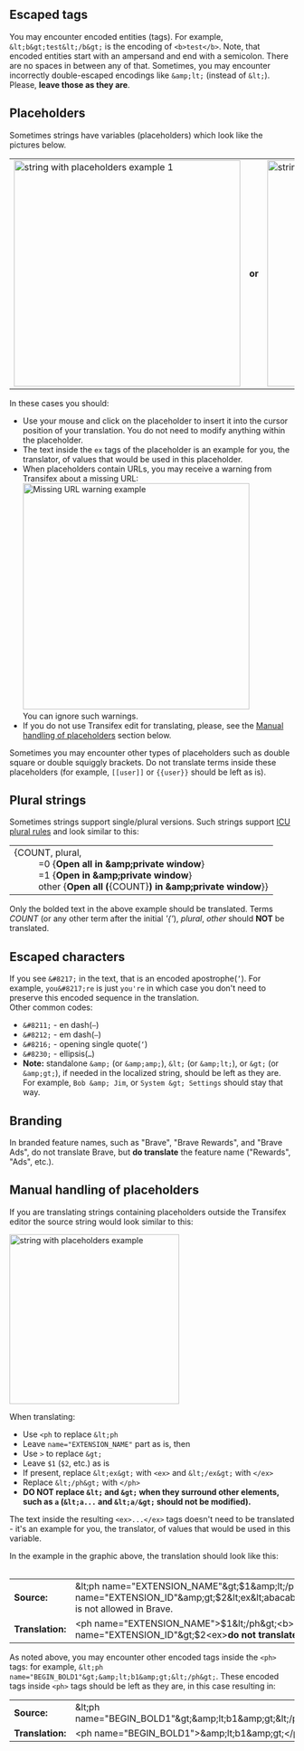 ## Escaped tags

You may encounter encoded entities (tags). For example, `&lt;b&gt;test&lt;/b&gt;` is the encoding of `<b>test</b>`. Note, that encoded entities start with an ampersand and end with a semicolon. There are no spaces in between any of that. Sometimes, you may encounter incorrectly double-escaped encodings like `&amp;lt;` (instead of `&lt;`). Please, **leave those as they are**.

## Placeholders

Sometimes strings have variables (placeholders) which look like the pictures below.<br/>
<table>
    <tr>
      <td><img width="400" alt="string with placeholders example 1" src="https://user-images.githubusercontent.com/41635752/144468340-2dea8b7c-2174-4d3e-a1bd-58ba694d33ef.png"></td>
      <td><b>or</b></td>
      <td><img width="400" alt="string with placeholders example 2" src="https://user-images.githubusercontent.com/41635752/160643250-0cc70caf-44d3-49d3-a667-64d117951308.png"></td>
    </tr>
</table>

In these cases you should:
  - Use your mouse and click on the placeholder to insert it into the cursor position of your translation. You do not need to modify anything within the placeholder. 
  - The text inside the `ex` tags of the placeholder is an example for you, the translator, of values that would be used in this placeholder.
  - When placeholders contain URLs, you may receive a warning from Transifex about a missing URL:<br/>
    <img width="400" alt="Missing URL warning example" src="https://user-images.githubusercontent.com/41635752/160645779-8c51f18a-d53c-43cb-9242-95825ca2f016.png"><br/>
    You can ignore such warnings.
  - If you do not use Transifex edit for translating, please, see the [Manual handling of placeholders](https://github.com/brave/brave-browser/wiki/Strings-and-Localization#manual-handling-of-placeholders) section below.<br/>

Sometimes you may encounter other types of placeholders such as double square or double squiggly brackets. Do not translate terms inside these placeholders (for example, `[[user]]` or `{{user}}` should be left as is).


## Plural strings

Sometimes strings support single/plural versions. Such strings support [ICU plural rules](http://cldr.unicode.org/index/cldr-spec/plural-rules) and look similar to this:
  <table>
    <tr>
      <td>{COUNT, plural,<br/>
          &nbsp;&nbsp;&nbsp;&nbsp;&nbsp;&nbsp;&nbsp;&nbsp;&nbsp;&nbsp;=0 {<b>Open all in &amp;amp;private window</b>}<br/>
          &nbsp;&nbsp;&nbsp;&nbsp;&nbsp;&nbsp;&nbsp;&nbsp;&nbsp;&nbsp;=1 {<b>Open in &amp;amp;private window</b>}<br/>
          &nbsp;&nbsp;&nbsp;&nbsp;&nbsp;&nbsp;&nbsp;&nbsp;&nbsp;&nbsp;other {<b>Open all (</b>{COUNT}<b>) in &amp;amp;private window</b>}}<br/>
      </td>
    </tr>
  <table>
Only the bolded text in the above example should be translated. Terms <i>COUNT</i> (or any other term after the initial <i>'{'</i>), <i>plural</i>, <i>other</i> should <b>NOT</b> be translated.

## Escaped characters 

If you see `&#8217;` in the text, that is an encoded apostrophe(`’`). For example, `you&#8217;re` is just `you're` in which case you don't need to preserve this encoded sequence in the translation.
  <br/>Other common codes:
  - `&#8211;` - en dash(`–`)
  - `&#8212;` - em dash(`—`)
  - `&#8216;` - opening single quote(`‘`)
  - `&#8230;` - ellipsis(`…`)
  - **Note:** standalone `&amp;` (or `&amp;amp;`), `&lt;` (or `&amp;lt;`), or `&gt;` (or `&amp;gt;`), if needed in the localized string, should be left as they are. For example, `Bob &amp; Jim`, or `System &gt; Settings` should stay that way.

## Branding

In branded feature names, such as "Brave", "Brave Rewards", and "Brave Ads", do not translate Brave, but **do translate** the feature name ("Rewards", "Ads", etc.).

## Manual handling of placeholders

If you are translating strings containing placeholders outside the Transifex editor the source string would look similar to this:

<img width="300" alt="string with placeholders example" src="https://user-images.githubusercontent.com/831718/50179178-59893f80-02d4-11e9-86e4-585d55fa37ac.png">

When translating:
* Use `<ph` to replace `&lt;ph`
* Leave `name="EXTENSION_NAME"` part as is, then
* Use `>` to replace `&gt;` 
* Leave `$1` (`$2`, etc.) as is
* If present, replace `&lt;ex&gt;` with `<ex>` and `&lt;/ex&gt;` with `</ex>`
* Replace `&lt;/ph&gt;` with `</ph>` 
* **DO NOT replace `&lt;` and `&gt;` when they surround other elements, such as `a` (`&lt;a...` and `&lt;a/&gt;` should not be modified).**

The text inside the resulting `<ex>...</ex>` tags doesn't need to be translated - it's an example for you, the translator, of values that would be used in this variable.<br/>

In the example in the graphic above, the translation should look like this:
      <table>
        <tr>
          <td><b>Source:</b></td>
          <td>&amp;lt;ph name="EXTENSION_NAME"&amp;gt;$1&amp;lt;/ph&amp;gt; (extension ID "&amp;lt;ph name="EXTENSION_ID"&amp;gt;$2&amp;lt;ex&amp;lt;abacabadabacabaeabacabadabacabaf&amp;lt;/ex&amp;lt;&amp;lt;/ph&amp;gt;") is not allowed in Brave.</td>
        </tr>
        <tr>
          <td><b>Translation:</b></td>
          <td>&lt;ph name="EXTENSION_NAME"&gt;$1&lt;/ph&gt;<b> (translate this "</b>&lt;ph name="EXTENSION_ID"&gt;$2&lt;ex&gt;<b>do not translate this</b>&lt;/ex&gt;&lt;/ph&gt;<b>") translate this too.</b></td>
        </tr>
      </table>

As noted above, you may encounter other encoded tags inside the `<ph>` tags: for example, `&lt;ph name="BEGIN_BOLD1"&gt;&amp;lt;b1&amp;gt;&lt;/ph&gt;`. These encoded tags inside `<ph>` tags should be left as they are, in this case resulting in:
     <table>
       <tr>
         <td><b>Source:</b></td>
         <td>&amp;lt;ph name="BEGIN_BOLD1"&amp;gt;&amp;amp;lt;b1&amp;amp;gt;&amp;lt;/ph&amp;gt;</td>
       </tr>
       <tr>
         <td><b>Translation:</b></td>
         <td>&lt;ph name="BEGIN_BOLD1"&gt;&amp;amp;lt;b1&amp;amp;gt;&lt;/ph&gt;</td>
       </tr>
     </table> 
